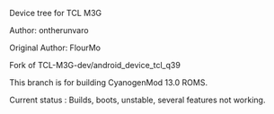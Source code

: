 Device tree for TCL M3G

Author: ontherunvaro

Original Author: FlourMo

Fork of TCL-M3G-dev/android_device_tcl_q39

This branch is for building CyanogenMod 13.0 ROMS.

Current status : Builds, boots, unstable, several features not working.
